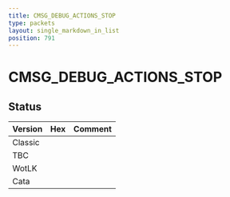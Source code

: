 ```yaml
---
title: CMSG_DEBUG_ACTIONS_STOP
type: packets
layout: single_markdown_in_list
position: 791
---
```


# CMSG_DEBUG_ACTIONS_STOP

## Status

Version | Hex | Comment
---------- | ---------- | ---------- 
Classic |  |  
TBC |  |  
WotLK |  |  
Cata |  |  
